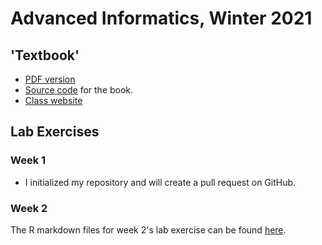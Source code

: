 # Advanced Informatics, Winter 2021

## 'Textbook'

* [PDF version](compskills.pdf)
* [Source code](https://github.com/ThorntonLab/ComputerSkills4GradStudents) for the book.
* [Class website](http://www.molpopgen.org/AdvancedInformatics2021/)

## Lab Exercises

### Week 1

* I initialized my repository and will create a pull request on GitHub.

### Week 2

The R markdown files for week 2's lab exercise can be found [here](https://github.com/swd12012/AdvancedInformatics_Rmd).

